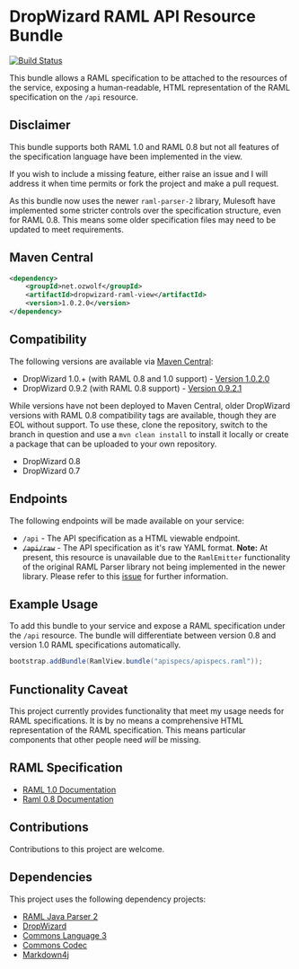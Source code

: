 # DropWizard RAML API Resource Bundle

[![Build Status](https://travis-ci.org/ozwolf-software/dropwizard-raml-view.svg?branch=master)](https://travis-ci.org/ozwolf-software/dropwizard-raml-view)

This bundle allows a RAML specification to be attached to the resources of the service, exposing a human-readable, HTML representation of the RAML specification on the `/api` resource.

## Disclaimer

This bundle supports both RAML 1.0 and RAML 0.8 but not all features of the specification language have been implemented in the view.
 
If you wish to include a missing feature, either raise an issue and I will address it when time permits or fork the project and make a pull request.

As this bundle now uses the newer `raml-parser-2` library, Mulesoft have implemented some stricter controls over the specification structure, even for RAML 0.8.  This means some older specification files may need to be updated to meet requirements.

## Maven Central

```xml
<dependency>
    <groupId>net.ozwolf</groupId>
    <artifactId>dropwizard-raml-view</artifactId>
    <version>1.0.2.0</version>
</dependency>
```

## Compatibility

The following versions are available via [Maven Central](http://search.maven.org/#search%7Cga%7C1%7Ca%3A%22dropwizard-raml-view%22):

+ DropWizard 1.0.+ (with RAML 0.8 and 1.0 support) - [Version 1.0.2.0](http://search.maven.org/#artifactdetails%7Cnet.ozwolf%7Cdropwizard-raml-view%7C1.0.2.0%7Cjar)
+ DropWizard 0.9.2 (with RAML 0.8 support) - [Version 0.9.2.1](http://search.maven.org/#artifactdetails%7Cnet.ozwolf%7Cdropwizard-raml-view%7C0.9.2.1%7Cjar)

While versions have not been deployed to Maven Central, older DropWizard versions with RAML 0.8 compatibility tags are available, though they are EOL without support.  To use these, clone the repository, switch to the branch in question and use a `mvn clean install` to install it locally or create a package that can be uploaded to your own repository.

+ DropWizard 0.8
+ DropWizard 0.7

## Endpoints

The following endpoints will be made available on your service:

+ `/api` - The API specification as a HTML viewable endpoint.
+ ~~`/api/raw`~~ - The API specification as it's raw YAML format.  **Note:** At present, this resource is unavailable due to the `RamlEmitter` functionality of the original RAML Parser library not being implemented in the newer library.  Please refer to this [issue](https://github.com/raml-org/raml-java-parser/issues/159) for further information. 

## Example Usage

To add this bundle to your service and expose a RAML specification under the `/api` resource.  The bundle will differentiate between version 0.8 and version 1.0 RAML specifications automatically.

```java
bootstrap.addBundle(RamlView.bundle("apispecs/apispecs.raml"));
```

## Functionality Caveat

This project currently provides functionality that meet my usage needs for RAML specifications.  It is by no means a comprehensive HTML representation of the RAML specification.  This means particular components that other people need _will_ be missing.

## RAML Specification

+ [RAML 1.0 Documentation](https://github.com/raml-org/raml-spec/blob/master/versions/raml-10/raml-10.md)
+ [Raml 0.8 Documentation](https://github.com/raml-org/raml-spec/blob/master/versions/raml-08/raml-08.md)

## Contributions

Contributions to this project are welcome.

## Dependencies

This project uses the following dependency projects:

+ [RAML Java Parser 2](https://github.com/raml-org/raml-java-parser)
+ [DropWizard](https://github.com/dropwizard/dropwizard)
+ [Commons Language 3](https://github.com/apache/commons-lang)
+ [Commons Codec](https://github.com/apache/commons-codec)
+ [Markdown4j](https://github.com/jdcasey/markdown4j)
